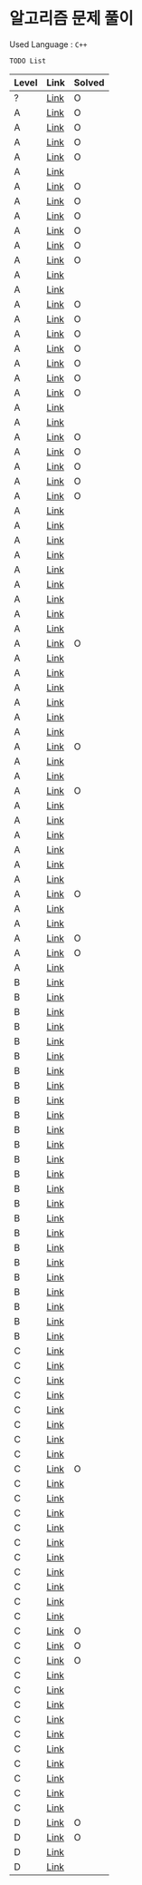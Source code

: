 # 알고리즘 문제 풀이

Used Language : `C++`  

`TODO List`  

|Level | Link| Solved |
|------|-----|-------|
|? | [Link](https://www.acmicpc.net/problem/1620) | O |
|A | [Link](https://www.acmicpc.net/problem/2920) | O |
|A | [Link](https://www.acmicpc.net/problem/4344) | O |
|A | [Link](https://www.acmicpc.net/problem/2475) | O |
|A | [Link](https://www.acmicpc.net/problem/1475) | O |
|A | [Link](https://www.acmicpc.net/problem/1026) |  |
|A | [Link](https://www.acmicpc.net/problem/2577) | O |
|A | [Link](https://www.acmicpc.net/problem/2455) | O |
|A | [Link](https://www.acmicpc.net/problem/2010) | O |
|A | [Link](https://www.acmicpc.net/problem/1267) | O |
|A | [Link](https://www.acmicpc.net/problem/10757) | O |
|A | [Link](https://www.acmicpc.net/problem/17210) | O |
|A | [Link](https://www.acmicpc.net/problem/17211) |  |
|A | [Link](https://www.acmicpc.net/problem/2163) |  |
|A | [Link](https://www.acmicpc.net/problem/2775) | O |
|A | [Link](https://www.acmicpc.net/problem/2953) | O |
|A | [Link](https://www.acmicpc.net/problem/3052) | O |
|A | [Link](https://www.acmicpc.net/problem/5355) | O |
|A | [Link](https://www.acmicpc.net/problem/1157) | O |
|A | [Link](https://www.acmicpc.net/problem/1159) | O |
|A | [Link](https://www.acmicpc.net/problem/11721) | O |
|A | [Link](https://www.acmicpc.net/problem/1316) |  |
|A | [Link](https://www.acmicpc.net/problem/4659) | |
|A | [Link](https://www.acmicpc.net/problem/5598) | O |
|A | [Link](https://www.acmicpc.net/problem/5622) | O |
|A | [Link](https://www.acmicpc.net/problem/8958) | O |
|A | [Link](https://www.acmicpc.net/problem/10828) | O |
|A | [Link](https://www.acmicpc.net/problem/11650) | O |
|A | [Link](https://www.acmicpc.net/problem/1427) |  |
|A | [Link](https://www.acmicpc.net/problem/18258) |  |
|A | [Link](https://www.acmicpc.net/problem/11866) |  |
|A | [Link](https://www.acmicpc.net/problem/2164) |  |
|A | [Link](https://www.acmicpc.net/problem/2822) |  |
|A | [Link](https://www.acmicpc.net/problem/2693) |  |
|A | [Link](https://www.acmicpc.net/problem/10814) |  |
|A | [Link](https://www.acmicpc.net/problem/10867) |  |
|A | [Link](https://www.acmicpc.net/problem/11656) |  |
|A | [Link](https://www.acmicpc.net/problem/1431) | O |
|A | [Link](https://www.acmicpc.net/problem/1755) |  |
|A | [Link](https://www.acmicpc.net/problem/2941) |  |
|A | [Link](https://www.acmicpc.net/problem/14487) |  |
|A | [Link](https://www.acmicpc.net/problem/1193) |  |
|A | [Link](https://www.acmicpc.net/problem/3059) |  |
|A | [Link](https://www.acmicpc.net/problem/1292) |  |
|A | [Link](https://www.acmicpc.net/problem/3062) | O |
|A | [Link](https://www.acmicpc.net/problem/10834) |  |
|A | [Link](https://www.acmicpc.net/problem/5585) |  |
|A | [Link](https://www.acmicpc.net/problem/9546) | O |
|A | [Link](https://www.acmicpc.net/problem/1049) |  |
|A | [Link](https://www.acmicpc.net/problem/11724) |  |
|A | [Link](https://www.acmicpc.net/problem/1463) |  |
|A | [Link](https://www.acmicpc.net/problem/11653) |  |
|A | [Link](https://www.acmicpc.net/problem/2217) |  |
|A | [Link](https://www.acmicpc.net/problem/1065) |  |
|A | [Link](https://www.acmicpc.net/problem/1934) | O |
|A | [Link](https://www.acmicpc.net/problem/4949) |  |
|A | [Link](https://www.acmicpc.net/problem/9095) |  |
|A | [Link](https://www.acmicpc.net/problem/10773) | O |
|A | [Link](https://www.acmicpc.net/problem/2108) | O |
|A | [Link](https://www.acmicpc.net/problem/1002) |  |  
|B | [Link](https://www.acmicpc.net/problem/2606) |  |  
|B | [Link](https://www.acmicpc.net/problem/1260) |  |  
|B | [Link](https://www.acmicpc.net/problem/5639) |  |  
|B | [Link](https://www.acmicpc.net/problem/2251) |  |  
|B | [Link](https://www.acmicpc.net/problem/4963) |  |  
|B | [Link](https://www.acmicpc.net/problem/14248) |  |  
|B | [Link](https://www.acmicpc.net/problem/10026) |  |  
|B | [Link](https://www.acmicpc.net/problem/2210) |  |  
|B | [Link](https://www.acmicpc.net/problem/3135) |  |  
|B | [Link](https://www.acmicpc.net/problem/9237) |  |  
|B | [Link](https://www.acmicpc.net/problem/10162) |  |  
|B | [Link](https://www.acmicpc.net/problem/11047) |  |  
|B | [Link](https://www.acmicpc.net/problem/1541) |  |  
|B | [Link](https://www.acmicpc.net/problem/15729) |  |  
|B | [Link](https://www.acmicpc.net/problem/16435) |  |  
|B | [Link](https://www.acmicpc.net/problem/1851) |  |  
|B | [Link](https://www.acmicpc.net/problem/2806) |  |  
|B | [Link](https://www.acmicpc.net/problem/11725) |  |  
|B | [Link](https://www.acmicpc.net/problem/1167) |  |  
|B | [Link](https://www.acmicpc.net/problem/3273) |  |  
|B | [Link](https://www.acmicpc.net/problem/1806) |  |  
|B | [Link](https://www.acmicpc.net/problem/11052) |  |  
|B | [Link](https://www.acmicpc.net/problem/17212) |  |  
|B | [Link](https://www.acmicpc.net/problem/17216) |  |  
|B | [Link](https://www.acmicpc.net/problem/4150) |  |  
|C | [Link](https://www.acmicpc.net/problem/1107) |  |  
|C | [Link](https://www.acmicpc.net/problem/1476) |  |  
|C | [Link](https://www.acmicpc.net/problem/15552) |  |  
|C | [Link](https://www.acmicpc.net/problem/1712) |  |  
|C | [Link](https://www.acmicpc.net/problem/17213) |  |  
|C | [Link](https://www.acmicpc.net/problem/17214) |  |  
|C | [Link](https://www.acmicpc.net/problem/2292) |  |  
|C | [Link](https://www.acmicpc.net/problem/2783) |  |  
|C | [Link](https://www.acmicpc.net/problem/2839) | O |  
|C | [Link](https://www.acmicpc.net/problem/3000) |  |  
|C | [Link](https://www.acmicpc.net/problem/3040) |  |  
|C | [Link](https://www.acmicpc.net/problem/6571) |  |  
|C | [Link](https://www.acmicpc.net/problem/15947) |  |  
|C | [Link](https://www.acmicpc.net/problem/6321) |  |  
|C | [Link](https://www.acmicpc.net/problem/17215) |  |  
|C | [Link](https://www.acmicpc.net/problem/1181) |  |  
|C | [Link](https://www.acmicpc.net/problem/11004) |  |  
|C | [Link](https://www.acmicpc.net/problem/11478) |  |  
|C | [Link](https://www.acmicpc.net/problem/1920) |  |  
|C | [Link](https://www.acmicpc.net/problem/1436) | O |  
|C | [Link](https://www.acmicpc.net/problem/2798) | O |  
|C | [Link](https://www.acmicpc.net/problem/7568) | O |  
|C | [Link](https://www.acmicpc.net/problem/11399) |  |  
|C | [Link](https://www.acmicpc.net/problem/1931) |  |  
|C | [Link](https://www.acmicpc.net/problem/2846) |  |  
|C | [Link](https://www.acmicpc.net/problem/3663) |  |  
|C | [Link](https://www.acmicpc.net/problem/2142) |  |  
|C | [Link](https://www.acmicpc.net/problem/1018) |  |  
|C | [Link](https://www.acmicpc.net/problem/1062) |  |  
|C | [Link](https://www.acmicpc.net/problem/2580) |  |  
|C | [Link](https://www.acmicpc.net/problem/2661) |  |  
|C | [Link](https://www.acmicpc.net/problem/1182) |  |  
|D | [Link](https://www.acmicpc.net/problem/10250) | O |  
|D | [Link](https://www.acmicpc.net/problem/5397) | O |  
|D | [Link](https://www.acmicpc.net/problem/1764) |  |  
|D | [Link](https://www.acmicpc.net/problem/1937) |  |  
